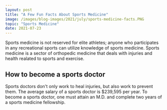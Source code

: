 ```yaml
---
layout: post
title: "A Few Fun Facts About Sports Medicine"
image: /images/blog-images/2021/july/sports-medicine-facts.PNG
topic: "Sports Medicine"
date: 2021-07-23
---
```


Sports medicine is not reserved for elite athletes; anyone who participates in any recreational sports can utilize knowledge of sports medicine. Sports medicine is a sector of orthopedic medicine that deals with injuries and health realated to sports and exercise.

## How to become a sports doctor

Sports doctors don't only work to heal injuries, but also work to prevent them. The average salary of a sports doctor is $239,595 per year. To become a sports doctor, one must attain an M.D. and complete two years of a sports medicine fellowship.